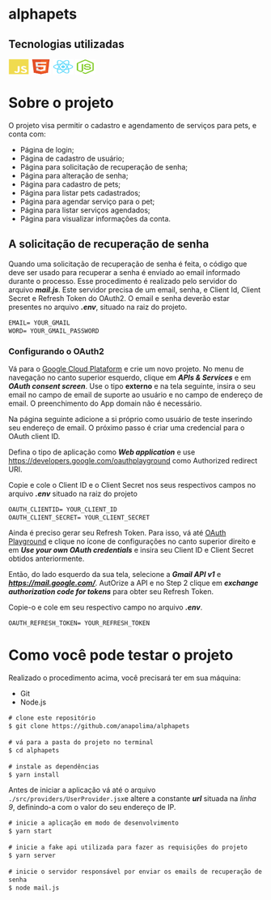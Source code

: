 # alphapets

## Tecnologias utilizadas
<div>
<img align="center" alt="JavaScript" height="30" width="40" src="https://raw.githubusercontent.com/devicons/devicon/master/icons/javascript/javascript-plain.svg">
<img align="center" alt="HTML5" height="30" width="40" src="https://raw.githubusercontent.com/devicons/devicon/master/icons/html5/html5-original.svg">
<img align="center" alt="React" height="30" width="40" src="https://raw.githubusercontent.com/devicons/devicon/master/icons/react/react-original.svg">
<img align="center" alt="Node.js"height="30" width="40" src="https://raw.githubusercontent.com/devicons/devicon/master/icons/nodejs/nodejs-original.svg">
</div>

# Sobre o projeto

O projeto visa permitir o cadastro e agendamento de serviços para pets, e conta com:
  - Página de login;
  - Página de cadastro de usuário;
  - Página para solicitação de recuperação de senha;
  - Página para alteração de senha;
  - Página para cadastro de pets;
  - Página para listar pets cadastrados;
  - Página para agendar serviço para o pet;
  - Página para listar serviços agendados;
  - Página para visualizar informações da conta.

## A solicitação de recuperação de senha

Quando uma solicitação de recuperação de senha é feita, o código que deve ser usado para recuperar a senha é enviado ao email informado durante o processo. Esse procedimento é realizado pelo servidor do arquivo ***mail.js***. Este servidor precisa de um email, senha, e Client Id, Client Secret e Refresh Token do OAuth2.
O email e senha deverão estar presentes no arquivo ***.env***, situado na raiz do projeto.

```
EMAIL= YOUR_GMAIL
WORD= YOUR_GMAIL_PASSWORD
```

### Configurando o OAuth2

Vá para o [Google Cloud Plataform](https://console.cloud.google.com/home) e crie um novo projeto.
No menu de navegação no canto superior esquerdo, clique em ***APIs & Services*** e em ***OAuth consent screen***. Use o tipo **externo** e na tela seguinte, insira o seu email no campo de email de suporte ao usuário e no campo de endereço de email.  O preenchimento do App domain não é necessário.

Na página seguinte adicione a si próprio como usuário de teste inserindo seu endereço de email. O próximo passo é criar uma credencial para o OAuth client ID.

Defina o tipo de aplicação como ***Web application*** e use <https://developers.google.com/oauthplayground> como Authorized redirect URI.

Copie e cole o Client ID e o Client Secret nos seus respectivos campos no arquivo ***.env*** situado na raiz do projeto
```
OAUTH_CLIENTID= YOUR_CLIENT_ID
OAUTH_CLIENT_SECRET= YOUR_CLIENT_SECRET
```

Ainda é preciso gerar seu Refresh Token. Para isso, vá até [OAuth Playground](https://developers.google.com/oauthplayground/) e clique no ícone de configurações no canto superior direito e em ***Use your own OAuth credentials*** e insira seu Client ID e Client Secret obtidos anteriormente.

Então, do lado esquerdo da sua tela, selecione a ***Gmail API v1*** e ***https://mail.google.com/***. AutOrize a API e no Step 2 clique em ***exchange authorization code for tokens*** para obter seu Refresh Token.

Copie-o e cole em seu respectivo campo no arquivo ***.env***.

```
OAUTH_REFRESH_TOKEN= YOUR_REFRESH_TOKEN
```
# Como você pode testar o projeto

Realizado o procedimento acima, você precisará ter em sua máquina:
  - Git
  - Node.js

```
# clone este repositório
$ git clone https://github.com/anapolima/alphapets

# vá para a pasta do projeto no terminal
$ cd alphapets

# instale as dependências
$ yarn install
```

Antes de iniciar a aplicação vá até o arquivo ```./src/providers/UserProvider.jsx```e altere a constante ***url*** situada na *linha 9*, definindo-a com o valor do seu endereço de IP.

```
# inicie a aplicação em modo de desenvolvimento
$ yarn start

# inicie a fake api utilizada para fazer as requisições do projeto
$ yarn server

# inicie o servidor responsável por enviar os emails de recuperação de senha
$ node mail.js
```

